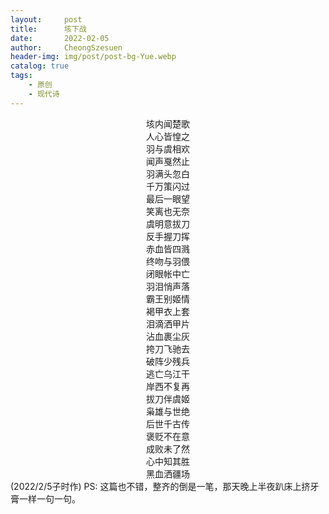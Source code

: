 ```yaml
---
layout:     post
title:      垓下战
date:       2022-02-05
author:     CheongSzesuen
header-img: img/post/post-bg-Yue.webp
catalog: true
tags:
    - 原创
    - 现代诗
---
```

<center>垓内闻楚歌</center>
<center>人心皆惶之</center>
<center>羽与虞相欢</center>
<center>闻声戛然止</center>
<center>羽满头忽白</center>
<center>千万策闪过</center>

<center>最后一眼望</center>
<center>笑离也无奈</center>
<center>虞明意拔刀</center>
<center>反手握刀挥</center>
<center>赤血皆四溅</center>
<center>终吻与羽偎</center>

<center>闭眼帐中亡</center>
<center>羽泪悄声落</center>
<center>霸王别姬情</center>
<center>褐甲衣上套</center>
<center>泪滴洒甲片</center>
<center>沾血裹尘灰</center>

<center>挎刀飞驰去</center>
<center>破阵少残兵</center>
<center>逃亡乌江干</center>
<center>岸西不复再</center>
<center>拔刀伴虞姬</center>

<center>枭雄与世绝</center>
<center>后世千古传</center>
<center>褒贬不在意</center>
<center>成败未了然</center>
<center>心中知其胜</center>
<center>黑血洒疆场</center>
(2022/2/5子时作)
PS: 这篇也不错，整齐的倒是一笔，那天晚上半夜趴床上挤牙膏一样一句一句。